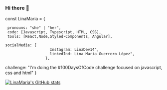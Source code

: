 ### Hi there 👋



const LinaMaria = {

     pronouns: "she" | "her",
     code: [Javascript, Typescript, HTML, CSS],
     tools: [React,Node,Styled-Components, Angular],
  
    socialMedia: {
                        Instagram: LinaDev14",
                        linkedInd: Lina Maria Guerrero López",
                      },
  challenge: "I'm doing the #100DaysOfCode challenge focused on javascript, css and html"
}

[![LinaMaria's GitHub stats](https://github-readme-stats.vercel.app/api?username=LMFront-end)](https://github.com/anuraghazra/github-readme-stats)



<!--
**LMFront-end/LMFront-end** is a ✨ _special_ ✨ repository because its `README.md` (this file) appears on your GitHub profile.

Here are some ideas to get you started:

- 🔭 I’m currently working on ...
- 🌱 I’m currently learning ...
- 👯 I’m looking to collaborate on ...
- 🤔 I’m looking for help with ...
- 💬 Ask me about ...
- 📫 How to reach me: ...
- 😄 Pronouns: ...
- ⚡ Fun fact: ...
-->

